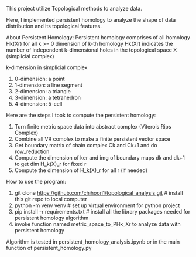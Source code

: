 This project utilize Topological methods to analyze data.

Here, I implemented persistent homology to analyze the shape of data distribution and its topological features.


About Persistent Homology:
Persistent homology comprises of all homology Hk(Xr) for all k >= 0
dimension of k-th homology Hk(Xr) indicates the number of independent k-dimensional holes in the topological space X (simplicial complex)

k-dimension in simplicial complex
1. 0-dimension: a point
2. 1-dimension: a line segment
3. 2-dimension: a triangle
4. 3-dimension: a tetrahedron
5. 4-dimension: 5-cell

Here are the steps I took to compute the persistent homology:

1. Turn finite metric space data into abstract complex (Viterois Rips Complex)
2. Combine all VR complex to make a finite persistent vector space
3. Get boundary matrix of chain complex Ck and Ck+1 and do row_reduction
4. Compute the dimension of ker and img of boundary maps dk and dk+1 to get dim H_k(X)_r for fixed r
5. Compute the dimension of H_k(X)_r for all r (if needed)


How to use the program:

1. git clone https://github.com/chihoon1/topological_analysis.git  # install this git repo to local computer
2. python -m venv venv  # set up virtual environment for python project
3. pip install -r requirements.txt  # install all the library packages needed for persistent homology algorithm
4. invoke function named metric_space_to_PHk_Xr to analyze data with persistent homology


Algorithm is tested in persistent_homology_analysis.ipynb or in the main function of persistent_homology.py
